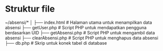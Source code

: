 # Struktur file
~/absensi/*
│
├── index.html                 # Halaman utama untuk menampilkan data absensi
├── getUser.php                # Script PHP untuk mendapatkan pengguna berdasarkan UID
├── getAbsensi.php             # Script PHP untuk mengambil data absensi
├── clearAbsensi.php           # Script PHP untuk menghapus data absensi
├── db.php              	     # Skrip untuk konek tabel di database
